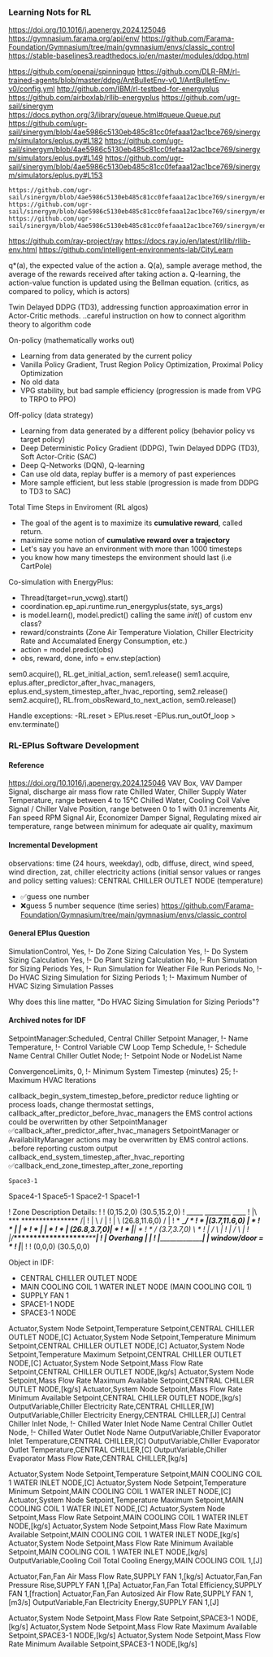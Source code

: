 ### Learning Nots for RL

https://doi.org/10.1016/j.apenergy.2024.125046
https://gymnasium.farama.org/api/env/
https://github.com/Farama-Foundation/Gymnasium/tree/main/gymnasium/envs/classic_control
https://stable-baselines3.readthedocs.io/en/master/modules/ddpg.html

https://github.com/openai/spinningup
https://github.com/DLR-RM/rl-trained-agents/blob/master/ddpg/AntBulletEnv-v0_1/AntBulletEnv-v0/config.yml
http://github.com/IBM/rl-testbed-for-energyplus
https://github.com/airboxlab/rllib-energyplus
https://github.com/ugr-sail/sinergym
    https://docs.python.org/3/library/queue.html#queue.Queue.put
    https://github.com/ugr-sail/sinergym/blob/4ae5986c5130eb485c81cc0fefaaa12ac1bce769/sinergym/simulators/eplus.py#L182
    https://github.com/ugr-sail/sinergym/blob/4ae5986c5130eb485c81cc0fefaaa12ac1bce769/sinergym/simulators/eplus.py#L149
    https://github.com/ugr-sail/sinergym/blob/4ae5986c5130eb485c81cc0fefaaa12ac1bce769/sinergym/simulators/eplus.py#L153

    https://github.com/ugr-sail/sinergym/blob/4ae5986c5130eb485c81cc0fefaaa12ac1bce769/sinergym/envs/eplus_env.py#L284
    https://github.com/ugr-sail/sinergym/blob/4ae5986c5130eb485c81cc0fefaaa12ac1bce769/sinergym/envs/eplus_env.py#L371
    https://github.com/ugr-sail/sinergym/blob/4ae5986c5130eb485c81cc0fefaaa12ac1bce769/sinergym/envs/eplus_env.py#L373
https://github.com/ray-project/ray
https://docs.ray.io/en/latest/rllib/rllib-env.html
https://github.com/intelligent-environments-lab/CityLearn



q*(a), the expected value of the action a.
Q(a), sample average method, the average of the rewards received after taking action a.
Q-learning, the action-value function is updated using the Bellman equation. (critics, as compared to policy, which is actors)

Twin Delayed DDPG (TD3), addressing function approaximation error in Actor-Critic methods.
..careful instruction on how to connect algorithm theory to algorithm code

On-policy (mathematically works out)
- Learning from data generated by the current policy
- Vanilla Policy Gradient, Trust Region Policy Optimization, Proximal Policy Optimization
- No old data
- VPG stability, but bad sample efficiency (progression is made from VPG to TRPO to PPO)

Off-policy (data strategy)
- Learning from data generated by a different policy (behavior policy vs target policy)
- Deep Deterministic Policy Gradient (DDPG), Twin Delayed DDPG (TD3), Soft Actor-Critic (SAC)
- Deep Q-Networks (DQN), Q-learning
- Can use old data, replay buffer is a memory of past experiences
- More sample efficient, but less stable (progression is made from DDPG to TD3 to SAC)

Total Time Steps in Enviroment (RL algos)
- The goal of the agent is to maximize its **cumulative reward**, called return.
- maximize some notion of **cumulative reward over a trajectory**
- Let's say you have an environment with more than 1000 timesteps
- you know how many timesteps the environment should last (i.e CartPole)

Co-simulation with EnergyPlus:
- Thread(target=run_vcwg).start()
- coordination.ep_api.runtime.run_energyplus(state, sys_args)
- is model.learn(), model.predict() calling the same _init_() of custom env class?
- reward/constraints (Zone Air Temperature Violation, Chiller Electricity Rate and Accumalated Energy Consumption, etc.)
- action = model.predict(obs)
- obs, reward, done, info = env.step(action)

sem0.acquire(), RL.get_initial_action, sem1.release()
    sem1.acquire, eplus.after_predictor_after_hvac_managers, eplus.end_system_timestep_after_hvac_reporting, sem2.release()
sem2.acquire(), RL.from_obsReward_to_next_action, sem0.release()

Handle exceptions:
    -RL.reset > EPlus.reset
    -EPlus.run_outOf_loop > env.terminate()

### RL-EPlus Software Development

#### Reference
https://doi.org/10.1016/j.apenergy.2024.125046
VAV Box, VAV Damper Signal, discharge air mass flow rate
Chilled Water, Chiller Supply Water Temperature, range between 4 to 15°C
Chilled Water, Cooling Coil Valve Signal / Chiller Valve Position, range between 0 to 1 with 0.1 increments
Air, Fan speed RPM Signal
Air, Economizer Damper Signal, Regulating mixed air temperature, range between minimum for adequate air quality, maximum

#### Incremental Development
observations: time (24 hours, weekday), odb, diffuse, direct, wind speed, wind direction, 
    zat, chiller electricity
actions (initial sensor values or ranges and policy setting values): CENTRAL CHILLER OUTLET NODE (temperature)

- ✅guess one number
- ❌guess 5 number sequence (time series)
https://github.com/Farama-Foundation/Gymnasium/tree/main/gymnasium/envs/classic_control

#### General EPlus Question
SimulationControl,
    Yes,                     !- Do Zone Sizing Calculation
    Yes,                     !- Do System Sizing Calculation
    Yes,                     !- Do Plant Sizing Calculation
    No,                      !- Run Simulation for Sizing Periods
    Yes,                     !- Run Simulation for Weather File Run Periods
    No,                      !- Do HVAC Sizing Simulation for Sizing Periods
    1;                       !- Maximum Number of HVAC Sizing Simulation Passes

Why does this line matter, "Do HVAC Sizing Simulation for Sizing Periods"?


#### Archived notes for IDF

SetpointManager:Scheduled,
    Central Chiller Setpoint Manager,  !- Name
    Temperature,             !- Control Variable
    CW Loop Temp Schedule,   !- Schedule Name
    Central Chiller Outlet Node;  !- Setpoint Node or NodeList Name

ConvergenceLimits,
    0,                       !- Minimum System Timestep {minutes}
    25;                      !- Maximum HVAC Iterations

callback_begin_system_timestep_before_predictor
    reduce lighting or process loads, change thermostat settings,
callback_after_predictor_before_hvac_managers
    the EMS control actions could be overwritten by other SetpointManager
✅callback_after_predictor_after_hvac_managers
    SetpointManager or AvailabilityManager actions may be overwritten by EMS control actions.
..before reporting
    custom output
callback_end_system_timestep_after_hvac_reporting
✅callback_end_zone_timestep_after_zone_reporting


    Space3-1
Space4-1 Space5-1 Space2-1 
    Space1-1

! Zone Description Details:
!
!      (0,15.2,0)                      (30.5,15.2,0)
!           _____   ________                ____
!         |\     ***        ****************   /|
!         | \                                 / |
!         |  \                 (26.8,11.6,0) /  |
!         *   \_____________________________/   *
!         *    |(3.7,11.6,0)               |    *
!         *    |                           |    *
!         *    |                           |    *
!         *    |               (26.8,3.7,0)|    *
!         *    |___________________________|    *
!         *   / (3.7,3.7,0)                 \   *
!         |  /                               \  |
!         | /                                 \ |
!         |/___******************___***________\|
!          |       Overhang        |   |
!          |_______________________|   |   window/door = *
!                                  |___|
!
!      (0,0,0)                            (30.5,0,0)

Object in IDF: 
- CENTRAL CHILLER OUTLET NODE
- MAIN COOLING COIL 1 WATER INLET NODE (MAIN COOLING COIL 1)
- SUPPLY FAN 1
- SPACE1-1 NODE
- SPACE3-1 NODE

Actuator,System Node Setpoint,Temperature Setpoint,CENTRAL CHILLER OUTLET NODE,[C]
Actuator,System Node Setpoint,Temperature Minimum Setpoint,CENTRAL CHILLER OUTLET NODE,[C]
Actuator,System Node Setpoint,Temperature Maximum Setpoint,CENTRAL CHILLER OUTLET NODE,[C]
Actuator,System Node Setpoint,Mass Flow Rate Setpoint,CENTRAL CHILLER OUTLET NODE,[kg/s]
Actuator,System Node Setpoint,Mass Flow Rate Maximum Available Setpoint,CENTRAL CHILLER OUTLET NODE,[kg/s]
Actuator,System Node Setpoint,Mass Flow Rate Minimum Available Setpoint,CENTRAL CHILLER OUTLET NODE,[kg/s]
OutputVariable,Chiller Electricity Rate,CENTRAL CHILLER,[W]
OutputVariable,Chiller Electricity Energy,CENTRAL CHILLER,[J]
Central Chiller Inlet Node,  !- Chilled Water Inlet Node Name
Central Chiller Outlet Node,  !- Chilled Water Outlet Node Name
OutputVariable,Chiller Evaporator Inlet Temperature,CENTRAL CHILLER,[C]
OutputVariable,Chiller Evaporator Outlet Temperature,CENTRAL CHILLER,[C]
OutputVariable,Chiller Evaporator Mass Flow Rate,CENTRAL CHILLER,[kg/s]

Actuator,System Node Setpoint,Temperature Setpoint,MAIN COOLING COIL 1 WATER INLET NODE,[C]
Actuator,System Node Setpoint,Temperature Minimum Setpoint,MAIN COOLING COIL 1 WATER INLET NODE,[C]
Actuator,System Node Setpoint,Temperature Maximum Setpoint,MAIN COOLING COIL 1 WATER INLET NODE,[C]
Actuator,System Node Setpoint,Mass Flow Rate Setpoint,MAIN COOLING COIL 1 WATER INLET NODE,[kg/s]
Actuator,System Node Setpoint,Mass Flow Rate Maximum Available Setpoint,MAIN COOLING COIL 1 WATER INLET NODE,[kg/s]
Actuator,System Node Setpoint,Mass Flow Rate Minimum Available Setpoint,MAIN COOLING COIL 1 WATER INLET NODE,[kg/s]
OutputVariable,Cooling Coil Total Cooling Energy,MAIN COOLING COIL 1,[J]

Actuator,Fan,Fan Air Mass Flow Rate,SUPPLY FAN 1,[kg/s]
Actuator,Fan,Fan Pressure Rise,SUPPLY FAN 1,[Pa]
Actuator,Fan,Fan Total Efficiency,SUPPLY FAN 1,[fraction]
Actuator,Fan,Fan Autosized Air Flow Rate,SUPPLY FAN 1,[m3/s]
OutputVariable,Fan Electricity Energy,SUPPLY FAN 1,[J]

Actuator,System Node Setpoint,Mass Flow Rate Setpoint,SPACE3-1 NODE,[kg/s]
Actuator,System Node Setpoint,Mass Flow Rate Maximum Available Setpoint,SPACE3-1 NODE,[kg/s]
Actuator,System Node Setpoint,Mass Flow Rate Minimum Available Setpoint,SPACE3-1 NODE,[kg/s]